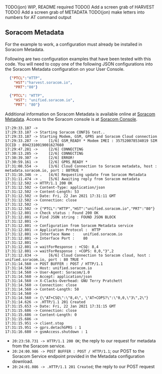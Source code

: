 TODO(jon) WIP, README required
TODO() Add a screen grab of HARVEST
TODO() Add a screen grab of METADATA
TODO(jon) make letters into numbers for AT command output

## Soracom Metadata
For the example to work, a configuration must already be installed in Soracom Metadata.

Following are two configuration examples that have been tested with this code.  You will need to copy one of the following JSON configurations into the Soracom Metadata configuration on your User Console.

```json
  {"PTCL":"HTTP",
    "HST":"harvest.soracom.io",
    "PRT":"80"}
```

```json
  {"PTCL": "HTTP",
    "HST": "unified.soracom.io",
    "PRT": "80"}
```
Additional information on Soracom Metadata is available online at [Soracom Metadata](https://developers.soracom.io/en/docs/air/metadata-service/).  Access to the Soracom console is at [Soracom Console](https://console.soracom.io).


```text
17:29:33.187 ->
17:29:33.187 -> Starting Soracom CONFIG test..
17:29:33.187 -> Starting Modem, GSM, GPRS and Soracom Cloud connection
17:29:33.287 -> 	[1/6] GSM_READY * Modem IMEI : 357520078534019 SIM ICCID : 8942310019001627660
17:29:47.281 -> 	[2/6] CONNECTING
17:30:13.285 -> 	[2/6] CONNECTING
17:30:39.307 -> 	[2/6] ERROR!
17:30:59.161 -> 	[2/6] GPRS_READY *
17:31:08.554 -> 	[3/6] Cloud Connection to Soracom metadata, host : metadata.soracom.io, port : 80TRUE *
17:31:10.346 -> .	[4/6] Requesting update from Soracom Metadata
17:31:11.474 -> .	[5/6] Awaiting reply from Soracom metadata
17:31:12.502 -> HTTP/1.1 200 OK
17:31:12.502 -> Content-Type: application/json
17:31:12.502 -> Content-Length: 53
17:31:12.502 -> Date: Fri, 22 Jan 2021 17:31:11 GMT
17:31:12.502 -> Connection: close
17:31:12.502 ->
17:31:12.502 -> {"PTCL":"HTTP","HST":"unified.soracom.io","PRT":"80"}
17:31:12.801 -> Check status : Found 200 OK
17:31:12.801 -> Find JSON string : FOUND JSON BLOCK
17:31:12.801 ->
17:31:12.801 -> Configuration from Soracom Metadata service
17:31:12.801 -> Application Protocol :	HTTP
17:31:12.801 -> Interface Name :	unified.soracom.io
17:31:12.801 -> Interface Port :	80
17:31:12.801 ->
17:31:12.801 -> waitForResponse : +CSQ: 8,4
17:31:12.801 -> waitForResponse : +COPS: 0,0,"3",2
17:31:12.834 -> 	[6/6] Cloud Connection to Soracom cloud, host : unified.soracom.io, port : 80 TRUE *
17:31:14.560 -> POST BUFFER : POST / HTTP/1.1
17:31:14.560 -> Host: unified.soracom.io
17:31:14.560 -> User-Agent: Soracom/1.0
17:31:14.560 -> Accept: application/json
17:31:14.560 -> X-Clacks-Overhead: GNU Terry Pratchett
17:31:14.560 -> Connection: close
17:31:14.560 -> Content-Length: 50
17:31:14.560 ->
17:31:14.560 -> {\"AT+CSQ\":\"8,4\", \"AT+COPS?\":\"0,0,\"3\",2\"}
17:31:14.626 -> .HTTP/1.1 201 Created
17:31:15.653 -> Date: Fri, 22 Jan 2021 17:31:15 GMT
17:31:15.686 -> Connection: close
17:31:15.686 -> Content-Length: 0
17:31:15.686 ->
17:31:15.951 -> client.stop
17:31:15.951 -> gprs.detachGPRS : 1
17:31:16.680 -> gsmAccess.shutdown : 1
```

- `20:23:58.731 -> HTTP/1.1 200 OK`; the reply to our request for metadata from the Soracom service.
- `20:24:00.986 -> POST BUFFER : POST / HTTP/1.1`; our POST to the Soracom Service endpoint provided in the Metadata configuration download.
- `20:24:01.086 -> .HTTP/1.1 201 Created`; the reply to our POST request

